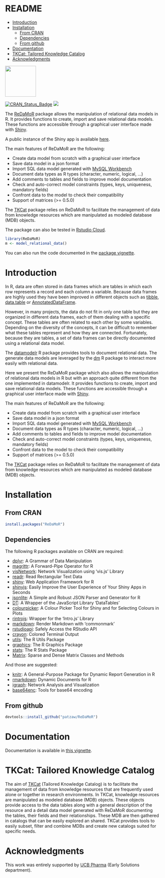 README
================

- <a href="#introduction" id="toc-introduction">Introduction</a>
- <a href="#installation" id="toc-installation">Installation</a>
  - <a href="#from-cran" id="toc-from-cran">From CRAN</a>
  - <a href="#dependencies" id="toc-dependencies">Dependencies</a>
  - <a href="#from-github" id="toc-from-github">From github</a>
- <a href="#documentation" id="toc-documentation">Documentation</a>
- <a href="#tkcat-tailored-knowledge-catalog"
  id="toc-tkcat-tailored-knowledge-catalog">TKCat: Tailored Knowledge
  Catalog</a>
- <a href="#acknowledgments" id="toc-acknowledgments">Acknowledgments</a>

<img src="https://github.com/patzaw/ReDaMoR/raw/master/supp/logo/ReDaMoR.png" width="100px"/>

[![CRAN_Status_Badge](http://www.r-pkg.org/badges/version/ReDaMoR)](https://cran.r-project.org/package=ReDaMoR)
[![](http://cranlogs.r-pkg.org/badges/ReDaMoR)](https://cran.r-project.org/package=ReDaMoR)

The [ReDaMoR](https://patzaw.github.io/ReDaMoR/) package allows the
manipulation of relational data models in R. It provides functions to
create, import and save relational data models. These functions are
accessible through a graphical user interface made with
[Shiny](https://shiny.rstudio.com/).

A public instance of the Shiny app is available
[here](https://pgodard.shinyapps.io/ReDaMoR).

The main features of ReDaMoR are the following:

- Create data model from scratch with a graphical user interface
- Save data model in a json format
- Import SQL data model generated with [MySQL
  Workbench](https://www.mysql.com/products/workbench/)
- Document data types as R types (character, numeric, logical, …)
- Add comments to tables and fields to improve model documentation
- Check and auto-correct model constraints (types, keys, uniqueness,
  mandatory fields)
- Confront data to the model to check their compatibility
- Support of matrices (\>= 0.5.0)

The [TKCat](https://patzaw.github.io/TKCat/) package relies on ReDaMoR
to facilitate the management of data from knowledge resources which are
manipulated as modeled database (MDB) objects.

The package can also be tested in [Rstudio
Cloud](https://rstudio.cloud/project/1033803).

``` r
library(ReDaMoR)
m <- model_relational_data()
```

You can also run the code documented in the [package
vignette](https://patzaw.github.io/ReDaMoR/articles/ReDaMoR.html).

# Introduction

In R, data are often stored in data frames which are tables in which
each row represents a record and each column a variable. Because data
frames are highly used they have been improved in different objects such
as [tibble](https://tibble.tidyverse.org/),
[data.table](https://rdatatable.gitlab.io/data.table/) or
[AnnotatedDataFrame](https://bioconductor.org/packages/release/bioc/html/Biobase.html).

However, in many projects, the data do not fit in only one table but
they are organized in different data frames, each of them dealing with a
specific concept. These tables are often related to each other by some
variables. Depending on the diversity of the concepts, it can be
difficult to remember what these tables represent and how they are
connected. Fortunately, because they are tables, a set of data frames
can be directly documented using a relational data model.

The [datamodelr](https://github.com/bergant/datamodelr) R package
provides tools to document relational data. The generate data models are
leveraged by the [dm](https://github.com/cynkra/dm) R package to
interact more easily with relational data.

Here we present the ReDaMoR package which also allows the manipulation
of relational data models in R but with an approach quite different from
the one implemented in datamodelr. It provides functions to create,
import and save relational data models. These functions are accessible
through a graphical user interface made with
[Shiny](https://shiny.rstudio.com/).

The main features of ReDaMoR are the following:

- Create data model from scratch with a graphical user interface
- Save data model in a json format
- Import SQL data model generated with [MySQL
  Workbench](https://www.mysql.com/products/workbench/)
- Document data types as R types (character, numeric, logical, …)
- Add comments to tables and fields to improve model documentation
- Check and auto-correct model constraints (types, keys, uniqueness,
  mandatory fields)
- Confront data to the model to check their compatibility
- Support of matrices (\>= 0.5.0)

The [TKCat](https://patzaw.github.io/TKCat/) package relies on ReDaMoR
to facilitate the management of data from knowledge resources which are
manipulated as modeled database (MDB) objects.

# Installation

## From CRAN

``` r
install.packages("ReDaMoR")
```

## Dependencies

The following R packages available on CRAN are required:

- [dplyr](https://CRAN.R-project.org/package=dplyr): A Grammar of Data
  Manipulation
- [magrittr](https://CRAN.R-project.org/package=magrittr): A
  Forward-Pipe Operator for R
- [visNetwork](https://CRAN.R-project.org/package=visNetwork): Network
  Visualization using ‘vis.js’ Library
- [readr](https://CRAN.R-project.org/package=readr): Read Rectangular
  Text Data
- [shiny](https://CRAN.R-project.org/package=shiny): Web Application
  Framework for R
- [shinyjs](https://CRAN.R-project.org/package=shinyjs): Easily Improve
  the User Experience of Your Shiny Apps in Seconds
- [jsonlite](https://CRAN.R-project.org/package=jsonlite): A Simple and
  Robust JSON Parser and Generator for R
- [DT](https://CRAN.R-project.org/package=DT): A Wrapper of the
  JavaScript Library ‘DataTables’
- [colourpicker](https://CRAN.R-project.org/package=colourpicker): A
  Colour Picker Tool for Shiny and for Selecting Colours in Plots
- [rintrojs](https://CRAN.R-project.org/package=rintrojs): Wrapper for
  the ‘Intro.js’ Library
- [markdown](https://CRAN.R-project.org/package=markdown): Render
  Markdown with ‘commonmark’
- [rstudioapi](https://CRAN.R-project.org/package=rstudioapi): Safely
  Access the RStudio API
- [crayon](https://CRAN.R-project.org/package=crayon): Colored Terminal
  Output
- [utils](https://CRAN.R-project.org/package=utils): The R Utils Package
- [graphics](https://CRAN.R-project.org/package=graphics): The R
  Graphics Package
- [stats](https://CRAN.R-project.org/package=stats): The R Stats Package
- [Matrix](https://CRAN.R-project.org/package=Matrix): Sparse and Dense
  Matrix Classes and Methods

And those are suggested:

- [knitr](https://CRAN.R-project.org/package=knitr): A General-Purpose
  Package for Dynamic Report Generation in R
- [rmarkdown](https://CRAN.R-project.org/package=rmarkdown): Dynamic
  Documents for R
- [igraph](https://CRAN.R-project.org/package=igraph): Network Analysis
  and Visualization
- [base64enc](https://CRAN.R-project.org/package=base64enc): Tools for
  base64 encoding

## From github

``` r
devtools::install_github("patzaw/ReDaMoR")
```

# Documentation

Documentation is available in [this
vignette](https://patzaw.github.io/ReDaMoR/articles/ReDaMoR.html).

# TKCat: Tailored Knowledge Catalog

The aim of [TKCat](https://patzaw.github.io/TKCat/) (Tailored Knowledge
Catalog) is to facilitate the management of data from knowledge
resources that are frequently used alone or together in research
environments. In TKCat, knowledge resources are manipulated as modeled
database (MDB) objects. These objects provide access to the data tables
along with a general description of the resource and a detail data model
generated with ReDaMoR documenting the tables, their fields and their
relationships. These MDB are then gathered in catalogs that can be
easily explored an shared. TKCat provides tools to easily subset, filter
and combine MDBs and create new catalogs suited for specific needs.

# Acknowledgments

This work was entirely supported by [UCB Pharma](https://www.ucb.com/)
(Early Solutions department).
